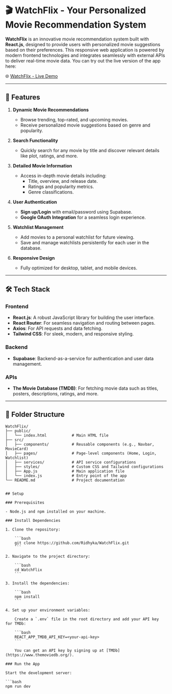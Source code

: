 # 🎬 WatchFlix - Your Personalized Movie Recommendation System

**WatchFlix** is an innovative movie recommendation system built with **React.js**, designed to provide users with personalized movie suggestions based on their preferences. This responsive web application is powered by modern frontend technologies and integrates seamlessly with external APIs to deliver real-time movie data. You can try out the live version of the app here:

🌐 [WatchFlix - Live Demo](https://watch-flix7.vercel.app)

---

## 🚀 Features

1. **Dynamic Movie Recommendations**  
   - Browse trending, top-rated, and upcoming movies.
   - Receive personalized movie suggestions based on genre and popularity.

2. **Search Functionality**  
   - Quickly search for any movie by title and discover relevant details like plot, ratings, and more.

3. **Detailed Movie Information**  
   - Access in-depth movie details including:
     - Title, overview, and release date.
     - Ratings and popularity metrics.
     - Genre classifications.

4. **User Authentication**  
   - **Sign up/Login** with email/password using Supabase.
   - **Google OAuth Integration** for a seamless login experience.

5. **Watchlist Management**  
   - Add movies to a personal watchlist for future viewing.
   - Save and manage watchlists persistently for each user in the database.

6. **Responsive Design**  
   - Fully optimized for desktop, tablet, and mobile devices.

---

## 🛠️ Tech Stack

### Frontend
- **React.js**: A robust JavaScript library for building the user interface.
- **React Router**: For seamless navigation and routing between pages.
- **Axios**: For API requests and data fetching.
- **Tailwind CSS**: For sleek, modern, and responsive styling.

### Backend
- **Supabase**: Backend-as-a-service for authentication and user data management.

### APIs
- **The Movie Database (TMDB)**: For fetching movie data such as titles, posters, descriptions, ratings, and more.

---

## 📂 Folder Structure

```plaintext
WatchFlix/  
├── public/  
│   └── index.html           # Main HTML file  
├── src/  
│   ├── components/          # Reusable components (e.g., Navbar, MovieCard)  
│   ├── pages/               # Page-level components (Home, Login, Watchlist)  
│   ├── services/            # API service configurations  
│   ├── styles/              # Custom CSS and Tailwind configurations  
│   ├── App.js               # Main application file  
│   └── index.js             # Entry point of the app  
└── README.md                # Project documentation  


## Setup

### Prerequisites

- Node.js and npm installed on your machine.

### Install Dependencies

1. Clone the repository:

    ```bash
    git clone https://github.com/Ridhyka/WatchFlix.git
    ```

2. Navigate to the project directory:

    ```bash
    cd WatchFlix
    ```

3. Install the dependencies:

    ```bash
    npm install
    ```

4. Set up your environment variables:
   
    Create a `.env` file in the root directory and add your API key for TMDb:

    ```bash
    REACT_APP_TMDB_API_KEY=<your-api-key>
    ```

    You can get an API key by signing up at [TMDb](https://www.themoviedb.org/).

### Run the App

Start the development server:

```bash
npm run dev
```

